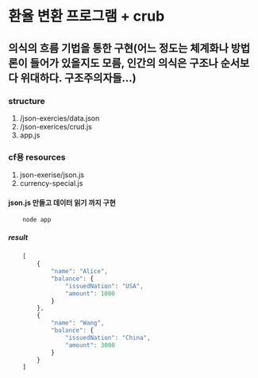 # 환율 변환 프로그램 + crub
## 의식의 흐름 기법을 통한 구현(어느 정도는 체계화나 방법론이 들어가 있을지도 모름, 인간의 의식은 구조나 순서보다 위대하다. 구조주의자들...)
### structure
1. /json-exercies/data.json
2. /json-exerices/crud.js
3. app.js

### cf용 resources
1. json-exerise/json.js
2. currency-special.js

#### json.js 만들고 데이터 읽기 까지 구현
```CLI
    node app
```
##### result
```javascript
    [
        {
            "name": "Alice",
            "balance": {
                "issuedNation": "USA",
                "amount": 1000
            }
        },
        {
            "name": "Wang",
            "balance": {
                "issuedNation": "China",
                "amount": 3000
            }
        }
    ]
```